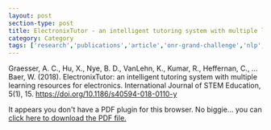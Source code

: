 ```yaml
---
layout: post
section-type: post
title: ElectronixTutor - an intelligent tutoring system with multiple learning resources for electronics
category: Category
tags: ['research','publications','article','onr-grand-challenge','nlp','education-research','discourse','agents','its']
---
```

Graesser, A. C., Hu, X., Nye, B. D., VanLehn, K., Kumar, R., Heffernan, C., … Baer, W. (2018). ElectronixTutor: an intelligent tutoring system with multiple learning resources for electronics. International Journal of STEM Education, 5(1), 15. https://doi.org/10.1186/s40594-018-0110-y

<object data="https://umdrive.memphis.edu/aolney/public/publications/Graesser_et_al-2018-International_Journal_of_STEM_Education.pdf" type="application/pdf" width="100%" height="600px">
 
  <p>It appears you don't have a PDF plugin for this browser.
  No biggie... you can <a href="https://umdrive.memphis.edu/aolney/public/publications/Graesser_et_al-2018-International_Journal_of_STEM_Education.pdf">click here to
  download the PDF file.</a></p>
  
</object>
